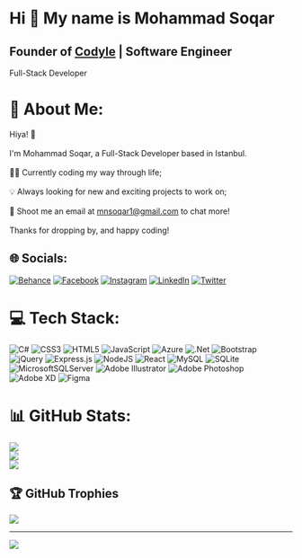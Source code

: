 Hi 👋 My name is Mohammad Soqar
===============================

Founder of [Codyle](https://codyle.com) | Software Engineer
--------------------
Full-Stack Developer

# 💫 About Me:
Hiya! 👋<br><br>I'm Mohammad Soqar, a Full-Stack Developer based in Istanbul.<br><br>👨‍💻 Currently coding my way through life;<br><br>💡 Always looking for new and exciting projects to work on;<br><br>📨 Shoot me an email at mnsoqar1@gmail.com to chat more!<br><br>Thanks for dropping by, and happy coding!


## 🌐 Socials:
[![Behance](https://img.shields.io/badge/Behance-1769ff?logo=behance&logoColor=white)](https://behance.net/mohammadsoqar) [![Facebook](https://img.shields.io/badge/Facebook-%231877F2.svg?logo=Facebook&logoColor=white)](https://facebook.com/mohammad.hsoqar) [![Instagram](https://img.shields.io/badge/Instagram-%23E4405F.svg?logo=Instagram&logoColor=white)](https://instagram.com/mohammad_soqar) [![LinkedIn](https://img.shields.io/badge/LinkedIn-%230077B5.svg?logo=linkedin&logoColor=white)](https://linkedin.com/in/mohammad-soqar-ahmad) [![Twitter](https://img.shields.io/badge/Twitter-%231DA1F2.svg?logo=Twitter&logoColor=white)](https://twitter.com/@SoqarMohammad) 

# 💻 Tech Stack:
![C#](https://img.shields.io/badge/c%23-%23239120.svg?style=for-the-badge&logo=c-sharp&logoColor=white) ![CSS3](https://img.shields.io/badge/css3-%231572B6.svg?style=for-the-badge&logo=css3&logoColor=white) ![HTML5](https://img.shields.io/badge/html5-%23E34F26.svg?style=for-the-badge&logo=html5&logoColor=white) ![JavaScript](https://img.shields.io/badge/javascript-%23323330.svg?style=for-the-badge&logo=javascript&logoColor=%23F7DF1E) ![Azure](https://img.shields.io/badge/azure-%230072C6.svg?style=for-the-badge&logo=azure-devops&logoColor=white) ![.Net](https://img.shields.io/badge/.NET-5C2D91?style=for-the-badge&logo=.net&logoColor=white) ![Bootstrap](https://img.shields.io/badge/bootstrap-%23563D7C.svg?style=for-the-badge&logo=bootstrap&logoColor=white) ![jQuery](https://img.shields.io/badge/jquery-%230769AD.svg?style=for-the-badge&logo=jquery&logoColor=white) ![Express.js](https://img.shields.io/badge/express.js-%23404d59.svg?style=for-the-badge&logo=express&logoColor=%2361DAFB) ![NodeJS](https://img.shields.io/badge/node.js-6DA55F?style=for-the-badge&logo=node.js&logoColor=white) ![React](https://img.shields.io/badge/react-%2320232a.svg?style=for-the-badge&logo=react&logoColor=%2361DAFB) ![MySQL](https://img.shields.io/badge/mysql-%2300f.svg?style=for-the-badge&logo=mysql&logoColor=white) ![SQLite](https://img.shields.io/badge/sqlite-%2307405e.svg?style=for-the-badge&logo=sqlite&logoColor=white) ![MicrosoftSQLServer](https://img.shields.io/badge/Microsoft%20SQL%20Sever-CC2927?style=for-the-badge&logo=microsoft%20sql%20server&logoColor=white) ![Adobe Illustrator](https://img.shields.io/badge/adobeillustrator-%23FF9A00.svg?style=for-the-badge&logo=adobeillustrator&logoColor=white) ![Adobe Photoshop](https://img.shields.io/badge/adobephotoshop-%2331A8FF.svg?style=for-the-badge&logo=adobephotoshop&logoColor=white) ![Adobe XD](https://img.shields.io/badge/Adobe%20XD-470137?style=for-the-badge&logo=Adobe%20XD&logoColor=#FF61F6) 	![Figma](https://img.shields.io/badge/figma-%23F24E1E.svg?style=for-the-badge&logo=figma&logoColor=white)

# 📊 GitHub Stats:
![](https://github-readme-stats.vercel.app/api?username=Mohammad-soqar&theme=dark&hide_border=false&include_all_commits=true&count_private=true)<br/>
![](https://github-readme-streak-stats.herokuapp.com/?user=Mohammad-soqar&theme=dark&hide_border=false)<br/>
![](https://github-readme-stats.vercel.app/api/top-langs/?username=Mohammad-soqar&theme=dark&hide_border=false&include_all_commits=true&count_private=true&layout=compact)

## 🏆 GitHub Trophies
![](https://github-profile-trophy.vercel.app/?username=Mohammad-soqar&theme=radical&no-frame=false&no-bg=true&margin-w=4)

---
[![](https://visitcount.itsvg.in/api?id=Mohammad-soqar&icon=5&color=9)](https://visitcount.itsvg.in)



                               
